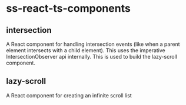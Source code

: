 # ss-react-ts-components

## intersection
A React component for handling intersection events (like when a parent element intersects with a child element). 
This uses the imperative IntersectionObserver api internally. This is used to build the lazy-scroll component.

## lazy-scroll
A React component for creating an infinite scroll list

